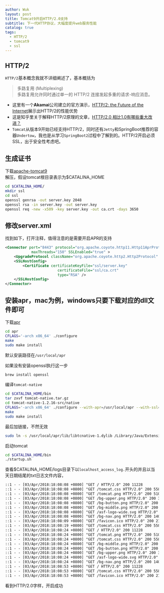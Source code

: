 ```yaml
---
author: Wuk
layout: post
title: Tomcat9开启HTTP/2.0支持
subtitle: 下一代HTTP协议，大幅度提升web服务性能
catalog: true
tags:
  - HTTP/2
  - tomcat9
  - ssl
---
```


## HTTP/2
`HTTP/2`基本概念我就不详细阐述了，基本概括为
> 多路复用 (Multiplexing)    
> 多路复用允许同时通过单一的 HTTP/2 连接发起多重的请求-响应消息。

- 这里有一个**Akamai**公司建立的官方演示，[HTTP/2: the Future of the Internet](https://http2.akamai.com/demo)展示出HTTP/2的性能优势
- 这是知乎里关于解释HTTP/2原理的文章，[HTTP/2.0 相比1.0有哪些重大改进？](https://www.zhihu.com/question/34074946)
- `Tomcat`从版本9开始已经支持HTTP/2，同时还有`Jetty`和SpringBoot推荐的容器`Undertow`，我也是从学习`SpringBoot2`过程中了解到的。HTTP/2开启必须SSL，出于安全性考虑吧。

## 生成证书
下载[apache-tomcat9](https://tomcat.apache.org/download-90.cgi)    
解压，假设tomcat根目录表示为$CATALINA_HOME
```bash
cd $CATALINA_HOME/
mkdir ssl
cd ssl
openssl genrsa -out server.key 2048
openssl rsa -in server.key -out server.key
openssl req -new -x509 -key server.key -out ca.crt -days 3650
```

## 修改server.xml
找到如下，打开注释，值得注意的是需要开启APR的支持
```xml
<Connector port="8443" protocol="org.apache.coyote.http11.Http11AprProtocol"
            maxThreads="150" SSLEnabled="true" >
    <UpgradeProtocol className="org.apache.coyote.http2.Http2Protocol" />
    <SSLHostConfig>
        <Certificate certificateKeyFile="ssl/server.key"
                        certificateFile="ssl/ca.crt"
                        type="RSA" />
    </SSLHostConfig>
</Connector>
```

## 安装apr，mac为例，windows只要下载对应的dll文件即可
下载[apr](https://apr.apache.org/download.cgi)
```bash
cd apr
CFLAGS='-arch x86_64' ./configure
make
sudo make install
```
默认安装路径在`/usr/local/apr`

如果没有安装openssl执行这一步
```bash
brew install openssl
```

编译`tomcat-native`
```bash
cd $CATALINA_HOME/bin
tar zxvf tomcat-native.tar.gz
cd tomcat-native-1.2.16-src/native
CFLAGS='-arch x86_64' ./configure --with-apr=/usr/local/apr --with-ssl=/usr/local/opt/openssl --with-java-home=/Library/Java/JavaVirtualMachines/jdk1.8.0_152.jdk/Contents/Home
make
sudo make install
```

最后加链接，不然无效
```bash
sudo ln -s /usr/local/apr/lib/libtcnative-1.dylib /Library/Java/Extensions/
```

启动tomcat
```bash
cd $CATALINA_HOME/bin
./startup.sh
```

查看$CATALINA_HOME/logs目录下以`localhost_access_log.`开头的并且以当天日期结尾的txt日志文件内容，
```txt
::1 - - [03/Apr/2018:18:08:08 +0800] "GET / HTTP/2.0" 200 11228
::1 - - [03/Apr/2018:18:08:08 +0800] "GET /tomcat.css HTTP/2.0" 200 5581
::1 - - [03/Apr/2018:18:08:08 +0800] "GET /tomcat.png HTTP/2.0" 200 5103
::1 - - [03/Apr/2018:18:08:08 +0800] "GET /bg-upper.png HTTP/2.0" 200 3103
::1 - - [03/Apr/2018:18:08:08 +0800] "GET /bg-button.png HTTP/2.0" 200 713
::1 - - [03/Apr/2018:18:08:08 +0800] "GET /bg-middle.png HTTP/2.0" 200 1918
::1 - - [03/Apr/2018:18:08:08 +0800] "GET /asf-logo-wide.svg HTTP/2.0" 200 27235
::1 - - [03/Apr/2018:18:08:08 +0800] "GET /bg-nav.png HTTP/2.0" 200 1401
::1 - - [03/Apr/2018:18:08:09 +0800] "GET /favicon.ico HTTP/2.0" 200 21630
::1 - - [03/Apr/2018:18:08:19 +0800] "GET /tomcat.css HTTP/2.0" 200 5581
::1 - - [03/Apr/2018:18:08:24 +0800] "GET / HTTP/2.0" 200 11228
::1 - - [03/Apr/2018:18:08:24 +0800] "GET /tomcat.png HTTP/2.0" 200 5103
::1 - - [03/Apr/2018:18:08:24 +0800] "GET /tomcat.css HTTP/2.0" 200 5581
::1 - - [03/Apr/2018:18:08:24 +0800] "GET /bg-middle.png HTTP/2.0" 200 1918
::1 - - [03/Apr/2018:18:08:24 +0800] "GET /bg-button.png HTTP/2.0" 200 713
::1 - - [03/Apr/2018:18:08:24 +0800] "GET /bg-upper.png HTTP/2.0" 200 3103
::1 - - [03/Apr/2018:18:08:24 +0800] "GET /asf-logo-wide.svg HTTP/2.0" 200 27235
::1 - - [03/Apr/2018:18:08:24 +0800] "GET /bg-nav.png HTTP/2.0" 200 1401
::1 - - [03/Apr/2018:18:08:53 +0800] "GET / HTTP/2.0" 200 11228
::1 - - [03/Apr/2018:18:08:53 +0800] "GET /tomcat.css HTTP/2.0" 200 5581
::1 - - [03/Apr/2018:18:08:53 +0800] "GET /favicon.ico HTTP/2.0" 200 21630
```
看到HTTP/2.0字样，开启成功
